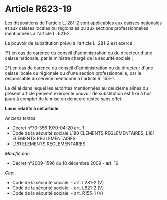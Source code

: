 # Article R623-19

Les dispositions de l'article L. 281-2 sont applicables aux caisses nationales et aux caisses locales ou régionales ou aux
sections professionnelles mentionnées à l'article L. 621-2. 

Le pouvoir de substitution prévu à l'article L. 281-2 est exercé : 

1°) en cas de carence du conseil d'administration ou du directeur d'une caisse nationale, par le ministre chargé de la
sécurité sociale ; 

2°) en cas de carence du conseil d'administration ou du directeur d'une caisse locale ou régionale ou d'une section
professionnelle, par le responsable du service mentionné à l'article R. 155-1. 

Le délai dans lequel les autorités mentionnées au deuxième alinéa du présent article peuvent exercer le pouvoir de
substitution est fixé à huit jours à compter de la mise en demeure restée sans effet.

**Liens relatifs à cet article**

_Anciens textes_:

  - Décret n°70-356 1970-04-20 art. 1
  - Code de la sécurité sociale L180 ELEMENTS REGLEMENTAIRES, L181 ELEMENTS REGLEMENTAIRES
  - L181 ELEMENTS REGLEMENTAIRES

_Modifié par_:

  - Décret n°2009-1596 du 18 décembre 2009 - art. 16

_Cite_:

  - Code de la sécurité sociale. - art. L281-2 (V)
  - Code de la sécurité sociale. - art. L621-2 (V)
  - Code de la sécurité sociale. - art. R155-1 (V)

